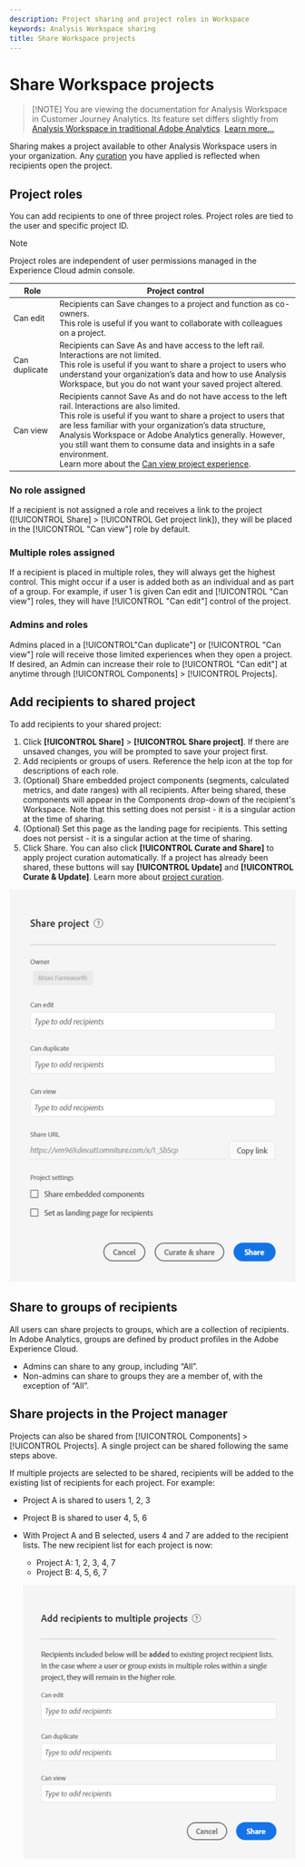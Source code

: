 ```yaml
---
description: Project sharing and project roles in Workspace
keywords: Analysis Workspace sharing
title: Share Workspace projects
---
```


# Share Workspace projects

>[!NOTE] You are viewing the documentation for Analysis Workspace in Customer Journey Analytics. Its feature set differs slightly from [Analysis Workspace in traditional Adobe Analytics](https://docs.adobe.com/content/help/en/analytics/analyze/analysis-workspace/home.html). [Learn more...](/help/getting-started/cja-aa.md)

Sharing makes a project available to other Analysis Workspace users in your organization. Any [curation](curate.md) you have applied is reflected when recipients open the project. 

## Project roles

You can add recipients to one of three project roles. Project roles are tied to the user and specific project ID. 

>[!NOTE]
> Project roles are independent of user permissions managed in the Experience Cloud admin console.

|Role|Project control|
|---|---|
|Can edit|Recipients can Save changes to a project and function as co-owners.<br>This role is useful if you want to collaborate with colleagues on a project.|
|Can duplicate|Recipients can Save As and have access to the left rail. Interactions are not limited.<br>This role is useful if you want to share a project to users who understand your organization’s data and how to use Analysis Workspace, but you do not want your saved project altered.|
|Can view|Recipients cannot Save As and do not have access to the left rail. Interactions are also limited.<br>This role is useful if you want to share a project to users that are less familiar with your organization’s data structure, Analysis Workspace or Adobe Analytics generally. However, you still want them to consume data and insights in a safe environment.<br>Learn more about the [Can view project experience](/help/analysis-workspace/curate-share/view-only-projects.md).|

### No role assigned

If a recipient is not assigned a role and receives a link to the project ([!UICONTROL Share] > [!UICONTROL Get project link]), they will be placed in the [!UICONTROL "Can view"] role by default. 

### Multiple roles assigned

If a recipient is placed in multiple roles, they will always get the highest control. This might occur if a user is added both as an individual and as part of a group. For example, if user 1 is given Can edit and [!UICONTROL "Can view"] roles, they will have [!UICONTROL "Can edit"] control of the project. 

### Admins and roles

Admins placed in a [!UICONTROL"Can duplicate"] or [!UICONTROL "Can view"] role will receive those limited experiences when they open a project. If desired, an Admin can increase their role to [!UICONTROL "Can edit"] at anytime through [!UICONTROL Components] > [!UICONTROL Projects]. 

## Add recipients to shared project

To add recipients to your shared project: 

1. Click **[!UICONTROL Share]** > **[!UICONTROL Share project]**. 
   If there are unsaved changes, you will be prompted to save your project first. 
1. Add recipients or groups of users. 
   Reference the help icon at the top for descriptions of each role. 
1. (Optional) Share embedded project components (segments, calculated metrics, and date ranges) with all recipients. 
   After being shared, these components will appear in the Components drop-down of the recipient's Workspace. Note that this setting does not persist - it is a singular action at the time of sharing. 
1. (Optional) Set this page as the landing page for recipients.
   This setting does not persist - it is a singular action at the time of sharing. 
1. Click Share. 
  You can also click **[!UICONTROL Curate and Share]** to apply project curation automatically. If a project has already been shared, these buttons will say **[!UICONTROL Update]** and **[!UICONTROL Curate & Update]**. Learn more about [project curation](https://docs.adobe.com/content/help/en/analytics/analyze/analysis-workspace/curate-share/curate.html).

![](assets/share-proj-modal.png)

## Share to groups of recipients

All users can share projects to groups, which are a collection of recipients. In Adobe Analytics, groups are defined by product profiles in the Adobe Experience Cloud.  

* Admins can share to any group, including “All”.  
* Non-admins can share to groups they are a member of, with the exception of “All”. 

## Share projects in the Project manager 

Projects can also be shared from [!UICONTROL Components] > [!UICONTROL Projects]. A single project can be shared following the same steps above.  

If multiple projects are selected to be shared, recipients will be added to the existing list of recipients for each project. For example: 

* Project A is shared to users 1, 2, 3 
* Project B is shared to user 4, 5, 6 
* With Project A and B selected, users 4 and 7 are added to the recipient lists. The new recipient list for each project is now: 
   * Project A: 1, 2, 3, 4, 7 
   * Project B: 4, 5, 6, 7 

   ![](assets/mult-proj-sharing.png)
